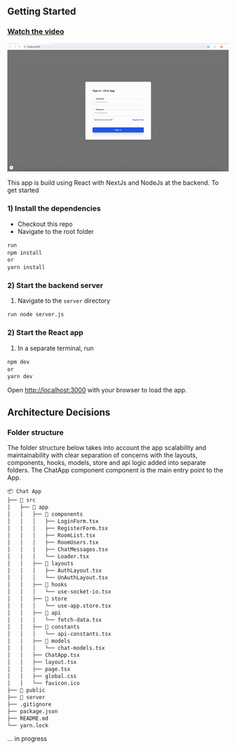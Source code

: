 ## Getting Started

### [Watch the video](https://www.youtube.com/watch?v=Wavb_ucARsY)

[![App Demo](https://github.com/nnoumegni/chat-app/blob/main/public/assets/preview.gif)](https://www.youtube.com/watch?v=Wavb_ucARsY)

This app is build using React with NextJs and NodeJs at the backend. To get started

### 1) Install the dependencies
- Checkout this repo
- Navigate to the root folder
```bash
run 
npm install
or 
yarn install
```

### 2) Start the backend server

1) Navigate to the `server` directory

```bash
run node server.js
```

### 2) Start the React app
1) In a separate terminal, run
```bash
npm dev
or
yarn dev
```

Open [http://localhost:3000](http://localhost:3000) with your browser to load the app.


## Architecture Decisions
### Folder structure
The folder structure below takes into account the app scalability and maintainability with clear separation of concerns with the layouts, components, hooks, models, store and api logic added into separate folders.
The ChatApp component component is the main entry point to the App.
```
📦 Chat App
├── 📂 src
│   ├── 📂 app
│   │   ├── 📂 components
│   │   │   ├── LoginForm.tsx
│   │   │   ├── RegisterForm.tsx
│   │   │   ├── RoomList.tsx
│   │   │   ├── RoomUsers.tsx
│   │   │   ├── ChatMessages.tsx
│   │   │   └── Loader.tsx
│   │   ├── 📂 layouts
│   │   │   ├── AuthLayout.tsx
│   │   │   └── UnAuthLayout.tsx
│   │   ├── 📂 hooks
│   │   │   └── use-socket-io.tsx
│   │   ├── 📂 store
│   │   │   └── use-app.store.tsx
│   │   ├── 📂 api
│   │   │   └── fetch-data.tsx
│   │   ├── 📂 constants
│   │   │   └── api-constants.tsx
│   │   ├── 📂 models
│   │   │   └── chat-models.tsx
│   │   ├── ChatApp.tsx
│   │   ├── layout.tsx
│   │   ├── page.tsx
│   │   ├── global.css
│   │   └── favicon.ico
├── 📂 public
├── 📂 server
├── .gitignore
├── package.json
├── README.md
└── yarn.lock
```

... in progress
